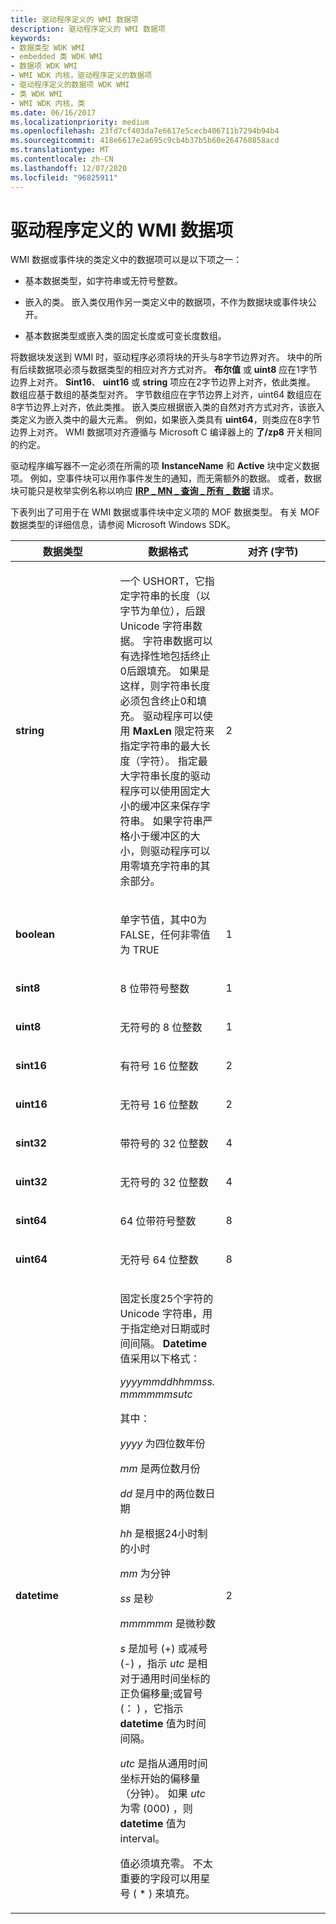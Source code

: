 ```yaml
---
title: 驱动程序定义的 WMI 数据项
description: 驱动程序定义的 WMI 数据项
keywords:
- 数据类型 WDK WMI
- embedded 类 WDK WMI
- 数据项 WDK WMI
- WMI WDK 内核，驱动程序定义的数据项
- 驱动程序定义的数据项 WDK WMI
- 类 WDK WMI
- WMI WDK 内核，类
ms.date: 06/16/2017
ms.localizationpriority: medium
ms.openlocfilehash: 23fd7cf403da7e6617e5cecb406711b7294b94b4
ms.sourcegitcommit: 418e6617e2a695c9cb4b37b5b60e264760858acd
ms.translationtype: MT
ms.contentlocale: zh-CN
ms.lasthandoff: 12/07/2020
ms.locfileid: "96825911"
---
```

# <a name="driver-defined-wmi-data-items"></a>驱动程序定义的 WMI 数据项





WMI 数据或事件块的类定义中的数据项可以是以下项之一：

-   基本数据类型，如字符串或无符号整数。

-   嵌入的类。 嵌入类仅用作另一类定义中的数据项，不作为数据块或事件块公开。

-   基本数据类型或嵌入类的固定长度或可变长度数组。

将数据块发送到 WMI 时，驱动程序必须将块的开头与8字节边界对齐。 块中的所有后续数据项必须与数据类型的相应对齐方式对齐。 **布尔值** 或 **uint8** 应在1字节边界上对齐。 **Sint16**、 **uint16** 或 **string** 项应在2字节边界上对齐，依此类推。 数组应基于数组的基类型对齐。 字节数组应在字节边界上对齐，uint64 数组应在8字节边界上对齐，依此类推。 嵌入类应根据嵌入类的自然对齐方式对齐，该嵌入类定义为嵌入类中的最大元素。 例如，如果嵌入类具有 **uint64**，则类应在8字节边界上对齐。 WMI 数据项对齐遵循与 Microsoft C 编译器上的 **了/zp8** 开关相同的约定。

驱动程序编写器不一定必须在所需的项 **InstanceName** 和 **Active** 块中定义数据项。 例如，空事件块可以用作事件发生的通知，而无需额外的数据。 或者，数据块可能只是枚举实例名称以响应 [**IRP \_ MN \_ 查询 \_ 所有 \_ 数据**](./irp-mn-query-all-data.md) 请求。

下表列出了可用于在 WMI 数据或事件块中定义项的 MOF 数据类型。 有关 MOF 数据类型的详细信息，请参阅 Microsoft Windows SDK。

<table>
<colgroup>
<col width="33%" />
<col width="33%" />
<col width="33%" />
</colgroup>
<thead>
<tr class="header">
<th>数据类型</th>
<th>数据格式</th>
<th>对齐 (字节) </th>
</tr>
</thead>
<tbody>
<tr class="odd">
<td><p><strong>string</strong></p></td>
<td><p>一个 USHORT，它指定字符串的长度（以字节为单位），后跟 Unicode 字符串数据。 字符串数据可以有选择性地包括终止0后跟填充。 如果是这样，则字符串长度必须包含终止0和填充。 驱动程序可以使用 <strong>MaxLen</strong> 限定符来指定字符串的最大长度（字符）。 指定最大字符串长度的驱动程序可以使用固定大小的缓冲区来保存字符串。 如果字符串严格小于缓冲区的大小，则驱动程序可以用零填充字符串的其余部分。</p></td>
<td><p>2</p></td>
</tr>
<tr class="even">
<td><p><strong>boolean</strong></p></td>
<td><p>单字节值，其中0为 FALSE，任何非零值为 TRUE</p></td>
<td><p>1</p></td>
</tr>
<tr class="odd">
<td><p><strong>sint8</strong></p></td>
<td><p>8 位带符号整数</p></td>
<td><p>1</p></td>
</tr>
<tr class="even">
<td><p><strong>uint8</strong></p></td>
<td><p>无符号的 8 位整数</p></td>
<td><p>1</p></td>
</tr>
<tr class="odd">
<td><p><strong>sint16</strong></p></td>
<td><p>有符号 16 位整数</p></td>
<td><p>2</p></td>
</tr>
<tr class="even">
<td><p><strong>uint16</strong></p></td>
<td><p>无符号 16 位整数</p></td>
<td><p>2</p></td>
</tr>
<tr class="odd">
<td><p><strong>sint32</strong></p></td>
<td><p>带符号的 32 位整数</p></td>
<td><p>4</p></td>
</tr>
<tr class="even">
<td><p><strong>uint32</strong></p></td>
<td><p>无符号的 32 位整数</p></td>
<td><p>4</p></td>
</tr>
<tr class="odd">
<td><p><strong>sint64</strong></p></td>
<td><p>64 位带符号整数</p></td>
<td><p>8</p></td>
</tr>
<tr class="even">
<td><p><strong>uint64</strong></p></td>
<td><p>无符号 64 位整数</p></td>
<td><p>8</p></td>
</tr>
<tr class="odd">
<td><p><strong>datetime</strong></p></td>
<td><p>固定长度25个字符的 Unicode 字符串，用于指定绝对日期或时间间隔。 <strong>Datetime</strong>值采用以下格式：</p>
<p><em>yyyymmddhhmmss. mmmmmmsutc</em></p>
<p>其中：</p>
<p><em>yyyy</em> 为四位数年份</p>
<p><em>mm</em> 是两位数月份</p>
<p><em>dd</em> 是月中的两位数日期</p>
<p><em>hh</em> 是根据24小时制的小时</p>
<p><em>mm</em> 为分钟</p>
<p><em>ss</em> 是秒</p>
<p><em>mmmmmm</em> 是微秒数</p>
<p><em>s</em> 是加号 (+) 或减号 (-) ，指示 <em>utc</em> 是相对于通用时间坐标的正负偏移量;或冒号 (： ) ，它指示 <strong>datetime</strong> 值为时间间隔。</p>
<p><em>utc</em> 是指从通用时间坐标开始的偏移量（分钟）。 如果 <em>utc</em> 为零 (000) ，则 <strong>datetime</strong> 值为 interval。</p>
<p>值必须填充零。 不太重要的字段可以用星号 ( * ) 来填充。</p></td>
<td><p>2</p></td>
</tr>
</tbody>
</table>

 

 

